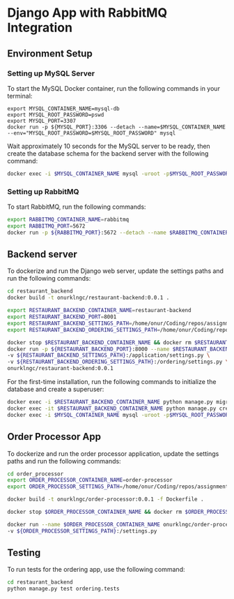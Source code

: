 # Django App with RabbitMQ Integration
## Environment Setup
### Setting up MySQL Server
To start the MySQL Docker container, run the following commands in your terminal:
```
export MYSQL_CONTAINER_NAME=mysql-db
export MYSQL_ROOT_PASSWORD=pswd 
export MYSQL_PORT=3307
docker run -p ${MYSQL_PORT}:3306 --detach --name=$MYSQL_CONTAINER_NAME --env="MYSQL_ROOT_PASSWORD=$MYSQL_ROOT_PASSWORD" mysql
```

Wait approximately 10 seconds for the MySQL server to be ready, then create the database schema for the backend server with the following command:
```sh
docker exec -i $MYSQL_CONTAINER_NAME mysql -uroot -p$MYSQL_ROOT_PASSWORD -e "CREATE DATABASE restaurant CHARACTER SET utf8;"
```

### Setting up RabbitMQ
To start RabbitMQ, run the following commands:

```sh
export RABBITMQ_CONTAINER_NAME=rabbitmq
export RABBITMQ_PORT=5672
docker run -p ${RABBITMQ_PORT}:5672 --detach --name $RABBITMQ_CONTAINER_NAME rabbitmq:3.13-management
```

## Backend server

To dockerize and run the Django web server, update the settings paths and run the following commands:
```sh
cd restaurant_backend
docker build -t onurklngc/restaurant-backend:0.0.1 .

export RESTAURANT_BACKEND_CONTAINER_NAME=restaurant-backend
export RESTAURANT_BACKEND_PORT=8001
export RESTAURANT_BACKEND_SETTINGS_PATH=/home/onur/Coding/repos/assignment-django/restaurant_backend/application/settings.py
export RESTAURANT_BACKEND_ORDERING_SETTINGS_PATH=/home/onur/Coding/repos/assignment-django/restaurant_backend/ordering/settings.py

docker stop $RESTAURANT_BACKEND_CONTAINER_NAME && docker rm $RESTAURANT_BACKEND_CONTAINER_NAME
docker run -p ${RESTAURANT_BACKEND_PORT}:8000 --name $RESTAURANT_BACKEND_CONTAINER_NAME \
-v ${RESTAURANT_BACKEND_SETTINGS_PATH}:/application/settings.py \
-v ${RESTAURANT_BACKEND_ORDERING_SETTINGS_PATH}:/ordering/settings.py \
onurklngc/restaurant-backend:0.0.1
```

For the first-time installation, run the following commands to initialize the database and create a superuser:
```sh
docker exec -i $RESTAURANT_BACKEND_CONTAINER_NAME python manage.py migrate
docker exec -it $RESTAURANT_BACKEND_CONTAINER_NAME python manage.py createsuperuser
docker exec -i $MYSQL_CONTAINER_NAME mysql -uroot -p$MYSQL_ROOT_PASSWORD restaurant < scripts/populate_data.sql

```

## Order Processor App

To dockerize and run the order processor application, update the settings paths and run the following commands:
```sh
cd order_processor
export ORDER_PROCESSOR_CONTAINER_NAME=order-processor
export ORDER_PROCESSOR_SETTINGS_PATH=/home/onur/Coding/repos/assignment-django/order_processor/settings.py

docker build -t onurklngc/order-processor:0.0.1 -f Dockerfile .

docker stop $ORDER_PROCESSOR_CONTAINER_NAME && docker rm $ORDER_PROCESSOR_CONTAINER_NAME

docker run --name $ORDER_PROCESSOR_CONTAINER_NAME onurklngc/order-processor:0.0.1 \
-v ${ORDER_PROCESSOR_SETTINGS_PATH}:/settings.py
```


## Testing
To run tests for the ordering app, use the following command:


```sh
cd restaurant_backend
python manage.py test ordering.tests
```
